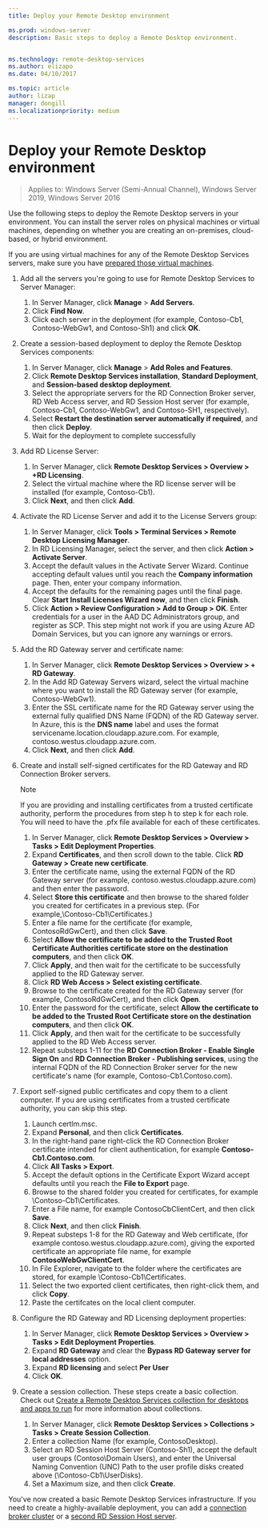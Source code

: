 ```yaml
---
title: Deploy your Remote Desktop environment

ms.prod: windows-server
description: Basic steps to deploy a Remote Desktop environment.


ms.technology: remote-desktop-services
ms.author: elizapo
ms.date: 04/10/2017

ms.topic: article
author: lizap
manager: dongill
ms.localizationpriority: medium
---
```

# Deploy your Remote Desktop environment

>Applies to: Windows Server (Semi-Annual Channel), Windows Server 2019, Windows Server 2016

Use the following steps to deploy the Remote Desktop servers in your environment. You can install the server roles on physical machines or virtual machines, depending on whether you are creating an on-premises, cloud-based, or hybrid environment. 

If you are using virtual machines for any of the Remote Desktop Services servers, make sure you have [prepared those virtual machines](rds-prepare-vms.md).
  
  
1.  Add all the servers you're going to use for Remote Desktop Services to Server Manager:  
    1.  In Server Manager, click **Manage** > **Add Servers**.  
    2.  Click **Find Now**.  
    3.  Click each server in the deployment (for example, Contoso-Cb1, Contoso-WebGw1, and Contoso-Sh1) and click **OK**.  
2.  Create a session-based deployment to deploy the Remote Desktop Services components:  
    1.  In Server Manager, click **Manage** > **Add Roles and Features**.  
    2.  Click **Remote Desktop Services installation**, **Standard Deployment**, and **Session-based desktop deployment**.  
    3.  Select the appropriate servers for the RD Connection Broker server, RD Web Access server, and RD Session Host server (for example, Contoso-Cb1, Contoso-WebGw1, and Contoso-SH1, respectively).  
    4.  Select **Restart the destination server automatically if required**, and then click **Deploy**.  
    5.  Wait for the deployment to complete successfully  
3.  Add RD License Server:  
    1.  In Server Manager, click **Remote Desktop Services > Overview > +RD Licensing**.  
    2.  Select the virtual machine where the RD license server will be installed (for example, Contoso-Cb1).  
    3.  Click **Next**, and then click **Add**.  
4.  Activate the RD License Server and add it to the License Servers group:  
    1.  In Server Manager, click **Tools > Terminal Services > Remote Desktop Licensing Manager**.  
    2.  In RD Licensing Manager, select the server, and then click **Action > Activate Server**.  
    3.  Accept the default values in the Activate Server Wizard. Continue accepting default values until you reach the **Company information** page. Then, enter your company information.  
    4.  Accept the defaults for the remaining pages until the final page. Clear **Start Install Licenses Wizard now**, and then click **Finish**.  
    5.  Click **Action > Review Configuration > Add to Group > OK**. Enter credentials for a user in the AAD DC Administrators group, and register as SCP. This step might not work if you are using Azure AD Domain Services, but you can ignore any warnings or errors.  
5.  Add the RD Gateway server and certificate name:  
    1.  In Server Manager, click **Remote Desktop Services > Overview > + RD Gateway**.  
    2.  In the Add RD Gateway Servers wizard, select the virtual machine where you want to install the RD Gateway server (for example, Contoso-WebGw1).  
    3.  Enter the SSL certificate name for the RD Gateway server using the external fully qualified DNS Name (FQDN) of the RD Gateway server. In Azure, this is the **DNS name** label and uses the format servicename.location.cloudapp.azure.com. For example, contoso.westus.cloudapp.azure.com.  
    4.  Click **Next**, and then click **Add**.
6.  Create and install self-signed certificates for the RD Gateway and RD Connection Broker servers.

       > [!NOTE]
       > If you are providing and installing certificates from a trusted certificate authority, perform the procedures from step h to step k for each role. You will need to have the .pfx file available for each of these certificates.
       
    1.  In Server Manager, click **Remote Desktop Services > Overview > Tasks > Edit Deployment Properties**.  
    2.  Expand **Certificates**, and then scroll down to the table. Click **RD Gateway > Create new certificate**.  
    3.  Enter the certificate name, using the external FQDN of the RD Gateway server (for example, contoso.westus.cloudapp.azure.com) and then enter the password.  
    4.  Select **Store this certificate** and then browse to the shared folder you created for certificates in a previous step. (For example,\Contoso-Cb1\Certificates.)  
    5.  Enter a file name for the certificate (for example, ContosoRdGwCert), and then click **Save**.  
    6.  Select **Allow the certificate to be added to the Trusted Root Certificate Authorities certificate store on the destination computers**, and then click **OK**.  
    7.  Click **Apply**, and then wait for the certificate to be successfully applied to the RD Gateway server.  
    8.  Click **RD Web Access > Select existing certificate**.  
    9.  Browse to the certificate created for the RD Gateway server (for example, ContosoRdGwCert), and then click **Open**.  
    10. Enter the password for the certificate, select **Allow the certificate to be added to the Trusted Root Certificate store on the destination computers**, and then click **OK**.  
    11. Click **Apply**, and then wait for the certificate to be successfully applied to the RD Web Access server.  
    12. Repeat substeps 1-11 for the **RD Connection Broker - Enable Single Sign On** and **RD Connection Broker - Publishing services**, using the internal FQDN of the RD Connection Broker server for the new certificate's name (for example, Contoso-Cb1.Contoso.com).  
7.  Export self-signed public certificates and copy them to a client computer. If you are using certificates from a trusted certificate authority, you can skip this step.  
    1.  Launch certlm.msc.  
    2.  Expand **Personal**, and then click **Certificates**.  
    3.  In the right-hand pane right-click the RD Connection Broker certificate intended for client authentication, for example **Contoso-Cb1.Contoso.com**.  
    4.  Click **All Tasks > Export**.  
    5.  Accept the default options in the Certificate Export Wizard accept defaults until you reach the **File to Export** page.  
    6.  Browse to the shared folder you created for certificates, for example \Contoso-Cb1\Certificates.  
    7.  Enter a File name, for example ContosoCbClientCert, and then click **Save**.  
    8.  Click **Next**, and then click **Finish**.  
    9.  Repeat substeps 1-8 for the RD Gateway and Web certificate, (for example contoso.westus.cloudapp.azure.com), giving the exported certificate an appropriate file name, for example **ContosoWebGwClientCert**.  
    10. In File Explorer, navigate to the folder where the certificates are stored, for example \Contoso-Cb1\Certificates.  
    11. Select the two exported client certificates, then right-click them, and click **Copy**.  
    12. Paste the certifcates on the local client computer.  
8.  Configure the RD Gateway and RD Licensing deployment properties:  
    1.  In Server Manager, click **Remote Desktop Services > Overview > Tasks > Edit Deployment Properties**.  
    2.  Expand **RD Gateway** and clear the **Bypass RD Gateway server for local addresses** option.  
    3.  Expand **RD licensing** and select **Per User**  
    4.  Click **OK**.  
10. Create a session collection. These steps create a basic collection. Check out [Create a Remote Desktop Services collection for desktops and apps to run](rds-create-collection.md) for more information about collections.
 
    1.  In Server Manager, click **Remote Desktop Services > Collections > Tasks > Create Session Collection**.  
    2.  Enter a collection Name (for example, ContosoDesktop).  
    3.  Select an RD Session Host Server (Contoso-Sh1), accept the default user groups (Contoso\Domain Users), and enter the Universal Naming Convention (UNC) Path to the user profile disks created above (\Contoso-Cb1\UserDisks).  
    4.  Set a Maximum size, and then click **Create**.  
  

You've now created a basic Remote Desktop Services infrastructure. If you need to create a highly-available deployment, you can add a [connection broker cluster](rds-connection-broker-cluster.md) or a [second RD Session Host server](rds-scale-rdsh-farm.md).

